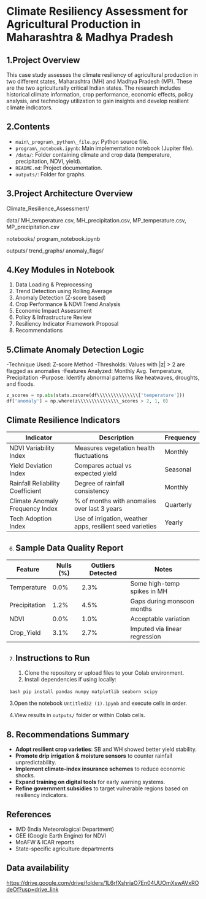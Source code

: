 # **Climate Resiliency Assessment for Agricultural Production in Maharashtra \& Madhya Pradesh**



## **1.Project Overview**


This case study assesses the climate resiliency of agricultural production in two different states, Maharashtra (MH) and Madhya Pradesh (MP). These are the two agriculturally critical Indian states. The research includes historical climate information, crop performance, economic effects, policy analysis, and technology utilization to gain insights and develop resilient climate indicators.

## 

## **2.Contents**

* `main\_program\_python\_file.py`: Python source file.
* `program\_notebook.ipynb`: Main implementation notebook (Jupiter file).
* `/data/`: Folder containing climate and crop data (temperature, precipitation, NDVI, yield).
* `README.md`: Project documentation.
* `outputs/`: Folder for graphs.

## 

## **3.Project Architecture Overview**



Climate\_Resilience\_Assessment/

data/
MH\_temperature.csv,
MH\_precipitation.csv,
MP\_temperature.csv,
MP\_precipitation.csv

notebooks/
program\_notebook.ipynb

outputs/
trend\_graphs/
anomaly\_flags/


## 

## **4.Key Modules in Notebook**



1. Data Loading \& Preprocessing
2. Trend Detection using Rolling Average
3. Anomaly Detection (Z-score based)
4. Crop Performance \& NDVI Trend Analysis
5. Economic Impact Assessment
6. Policy \& Infrastructure Review
7. Resiliency Indicator Framework Proposal
8. Recommendations



## **5.Climate Anomaly Detection Logic**

-Technique Used: Z-score Method
-Thresholds: Values with |z| > 2 are flagged as anomalies
-Features Analyzed: Monthly Avg. Temperature, Precipitation
-Purpose: Identify abnormal patterns like heatwaves, droughts, and floods.



```python
z_scores = np.abs(stats.zscore(df\\\\\\\\\\\\\\\['temperature']))
df['anomaly'] = np.where(z\\\\\\\\\\\\\\\_scores > 2, 1, 0)
```

## **Climate Resilience Indicators**

| Indicator                         | Description                                              | Frequency |
|----------------------------------|----------------------------------------------------------|-----------|
| NDVI Variability Index           | Measures vegetation health fluctuations                  | Monthly   |
| Yield Deviation Index            | Compares actual vs expected yield                        | Seasonal  |
| Rainfall Reliability Coefficient | Degree of rainfall consistency                           | Monthly   |
| Climate Anomaly Frequency Index | % of months with anomalies over last 3 years             | Quarterly |
| Tech Adoption Index              | Use of irrigation, weather apps, resilient seed varieties| Yearly    |



6. ## **Sample Data Quality Report**



| Feature        | Nulls (%) | Outliers Detected | Notes                         |
|----------------|-----------|-------------------|-------------------------------|
| Temperature    | 0.0%      | 2.3%              | Some high-temp spikes in MH   |
| Precipitation  | 1.2%      | 4.5%              | Gaps during monsoon months    |
| NDVI           | 0.0%      | 1.0%              | Acceptable variation          |
| Crop_Yield     | 3.1%      | 2.7%              | Imputed via linear regression |







7. ## **Instructions to Run**

   1. Clone the repository or upload files to your Colab environment.
   2. Install dependencies if using locally:

 	`bash pip install pandas numpy matplotlib seaborn scipy `

   3.Open the notebook `Untitled32 (1).ipynb` and execute cells in order.

   4.View results in `outputs/` folder or within Colab cells.



## 8\. Recommendations Summary

* **Adopt resilient crop varieties**: SB and WH showed better yield stability.
* **Promote drip irrigation \& moisture sensors** to counter rainfall unpredictability.
* **Implement climate-index insurance schemes** to reduce economic shocks.
* **Expand training on digital tools** for early warning systems.
* **Refine government subsidies** to target vulnerable regions based on resiliency indicators.

## References

* IMD (India Meteorological Department)
* GEE (Google Earth Engine) for NDVI
* MoAFW \& ICAR reports
* State-specific agriculture departments
## Data availability
https://drive.google.com/drive/folders/1L6rfXshriaO7En04UUOmXswAVxROdeOf?usp=drive_link
